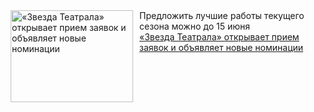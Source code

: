 <!--2025-01-26 17:45:22-->
<div class="yb">
  <div class="rss smaller1 kino_teatr"><a href="https://www.kino-teatr.ru/teatr/news/y2025/1-26/36645/" title="«Звезда Театрала» открывает прием заявок и объявляет новые номинации"><img src="https://www.kino-teatr.ru/news/5/4/36645/poster.jpg" width="196" height="147" align="left" hspace="5" style="margin: 0px 10px 0px 5px" alt="«Звезда Театрала» открывает прием заявок и объявляет новые номинации"/></a>Предложить лучшие работы текущего сезона можно до 15 июня <br><a class="light" href="https://www.kino-teatr.ru/teatr/news/y2025/1-26/36645/">«Звезда Театрала» открывает прием заявок и объявляет новые номинации</a></div>
</div>

